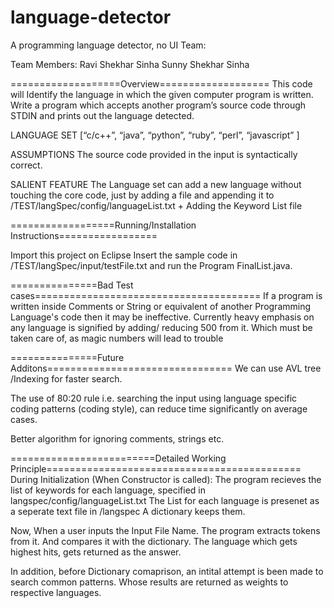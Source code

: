 # language-detector
A programming language detector, no UI
Team:

Team Members:
Ravi Shekhar Sinha
Sunny Shekhar Sinha

===================Overview===================
This code will Identify the language in which the given computer program is written.
Write a program which accepts another program’s source code through STDIN and prints out the language detected.

LANGUAGE SET
[“c/c++”, “java”, “python”, “ruby”, “perl”, “javascript” ]

ASSUMPTIONS
The source code provided in the input is syntactically correct.

SALIENT FEATURE
The Language set can add a new language without touching the core code, just by adding a file and appending it to /TEST/langSpec/config/languageList.txt + Adding the Keyword List file

==================Running/Installation Instructions=================

Import this project on Eclipse
Insert the sample code in /TEST/langSpec/input/testFile.txt
and run the Program FinalList.java.

===============Bad Test cases=======================================
If a program is written inside Comments or  String or equivalent of another Programming Language's code then it may be ineffective.
Currently heavy emphasis on any language is signified by adding/ reducing 500 from it. Which must be taken care of, as magic numbers
will lead to trouble

===============Future Additons================================
We can use AVL tree /Indexing  for faster search.

The use of 80:20 rule i.e. searching the input using language specific coding patterns (coding style), 
 can reduce time significantly on average cases.

Better algorithm for ignoring comments, strings etc.

=========================Detailed Working Principle============================================
During Initialization (When Constructor is called):
The program recieves the list of keywords for each language, specified in langspec/config/languageList.txt
The List for each language is presenet as a seperate text file in /langspec
A dictionary keeps them.

Now, When a user inputs the Input File Name. The program extracts tokens from it. And compares it with the dictionary. The language which gets highest hits, gets returned as the answer.

In addition, before Dictionary comaprison, an intital attempt is been made to search common patterns. Whose results are returned as weights to respective languages.






